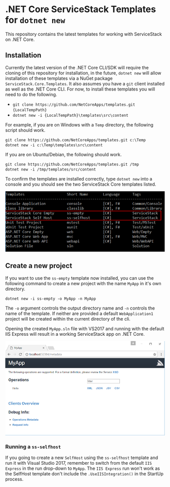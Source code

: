 # .NET Core ServiceStack Templates for `dotnet new`
This repository contains the latest templates for working with ServiceStack on .NET Core.

## Installation
Currently the latest version of the .NET Core CLI/SDK will require the cloning of this repository for installation, in the future, `dotnet new` will allow installation of these templates via a NuGet package `ServiceStack.Core.Templates`. It also assumes you have a `git` client installed as well as the .NET Core CLI. For now, to install these templates you will need to do the following.

- `git clone https://github.com/NetCoreApps/templates.git {LocalTempPath}`
- `dotnet new -i {LocalTempPath}\templates\src\content`

For example, if you are on Windows with a `Temp` directory, the following script should work.

```
git clone https://github.com/NetCoreApps/templates.git c:\Temp
dotnet new -i c:\Temp\templates\src\content
```

If you are on Ubuntu/Debian, the following should work.
```
git clone https://github.com/NetCoreApps/templates.git /tmp
dotnet new -i /tmp/templates/src/content
```

To confirm the templates are installed correctly, type `dotnet new` into a console and you should see the two ServiceStack Core templates listed. 

![](https://raw.githubusercontent.com/ServiceStack/Assets/master/img/servicestackvs/dotnet_new_example.png)


## Create a new project
If you want to use the `ss-empty` template now installed, you can use the following command to create a new project with the name `MyApp` in it's own directory.

```
dotnet new -i ss-empty -o MyApp -n MyApp
```

The `-o` argument controls the output directory name and `-n` controls the name of the template. If neither are provided a default `WebApplication1` project will be created within the current directory of the cli.

Opening the created `MyApp.sln` file with VS2017 and running with the default IIS Express will result in a working ServiceStack app on .NET Core.

![](https://raw.githubusercontent.com/ServiceStack/Assets/master/img/servicestackvs/dotnet_new_example_running.png)

### Running a `ss-selfhost`
If you going to create a new `SelfHost` using the `ss-selfhost` template and run it with Visual Studio 2017, remember to switch from the default `IIS Express` in the run drop-down to `MyApp`. The `IIS Express` run won't work as the SelfHost template don't include the `.UseIISIntegration()` in the StartUp process.
